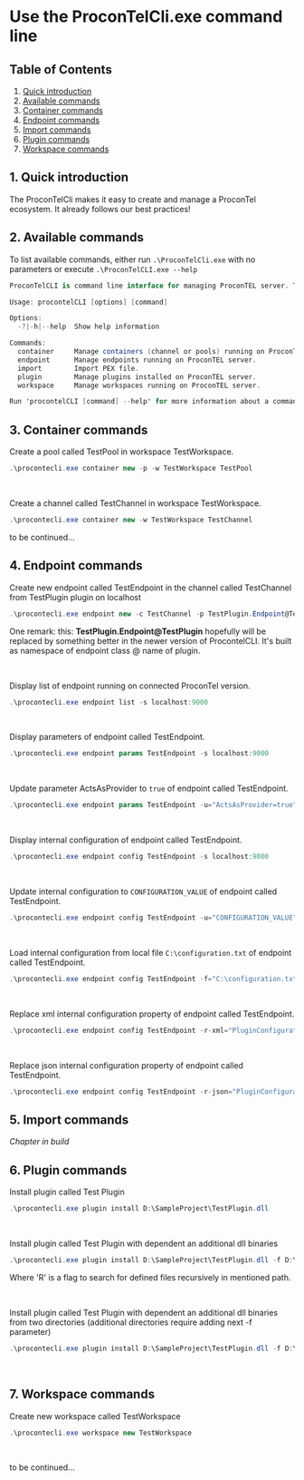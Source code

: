 # Use the ProconTelCli.exe command line

## Table of Contents

1. [Quick introduction](#id-quick-introduction)
2. [Available commands](#id-available-commands)
3. [Container commands](#id-container-commands)
4. [Endpoint commands](#id-endpoint-commands)
5. [Import commands](#id-import-commands)
6. [Plugin commands](#id-plugin-commands)
7. [Workspace commands](#id-workspace-commands)
 
 <div id='id-quick-introduction'/>

## 1. Quick introduction
The ProconTelCli  makes it easy to create and manage a ProconTel ecosystem. It already follows our best practices!

<div id='id-available-commands'/>

## 2. Available commands
To list available commands, either run ```.\ProconTelCli.exe``` with no parameters or execute ```.\ProconTelCLI.exe --help```

```csharp
ProconTelCLI is command line interface for managing ProconTEL server. THIS IS AN ALPHA RELEASE, YOU ARE USING IT AT YOUR OWN RISK.

Usage: procontelCLI [options] [command]

Options:
  -?|-h|--help  Show help information

Commands:
  container     Manage containers (channel or pools) running on ProconTEL server.
  endpoint      Manage endpoints running on ProconTEL server.
  import        Import PEX file.
  plugin        Manage plugins installed on ProconTEL server.
  workspace     Manage workspaces running on ProconTEL server.

Run 'procontelCLI [command] --help' for more information about a command.
```

<div id='id-container-commands'/>

## 3. Container commands

Create a pool called TestPool in workspace TestWorkspace.
```csharp
.\procontecli.exe container new -p -w TestWorkspace TestPool
```
<br/>

Create a channel called TestChannel in workspace TestWorkspace.
```csharp
.\procontecli.exe container new -w TestWorkspace TestChannel
```
to be continued...
<div id='id-endpoint-commands'/>

## 4. Endpoint commands

Create new endpoint called TestEndpoint in the channel called TestChannel from TestPlugin plugin on localhost
```csharp
.\procontecli.exe endpoint new -c TestChannel -p TestPlugin.Endpoint@TestPlugin -s localhost
```
One remark: this: <b>TestPlugin.Endpoint@TestPlugin</b> hopefully will be replaced by something better in the newer version of ProcontelCLI. It's built as namespace of endpoint class @ name of plugin.

<br/>

Display list of endpoint running on connected ProconTel version.
```csharp
.\procontecli.exe endpoint list -s localhost:9000
```
<br/>

Display parameters of endpoint called TestEndpoint.
```csharp
.\procontecli.exe endpoint params TestEndpoint -s localhost:9000
```
<br/>

Update parameter ActsAsProvider to ```true``` of endpoint called TestEndpoint.
```csharp
.\procontecli.exe endpoint params TestEndpoint -u="ActsAsProvider=true" -s localhost:9000
```
<br/>

Display internal configuration of endpoint called TestEndpoint.
```csharp
.\procontecli.exe endpoint config TestEndpoint -s localhost:9000
```
<br/>

Update internal configuration to ```CONFIGURATION_VALUE``` of endpoint called TestEndpoint.
```csharp
.\procontecli.exe endpoint config TestEndpoint -u="CONFIGURATION_VALUE" -s localhost:9000
```
<br/>

Load internal configuration from local file ```C:\configuration.txt``` of endpoint called TestEndpoint.
```csharp
.\procontecli.exe endpoint config TestEndpoint -f="C:\configuration.txt" -s localhost:9000
```
<br/>

Replace xml internal configuration property of endpoint called TestEndpoint.
```csharp
.\procontecli.exe endpoint config TestEndpoint -r-xml="PluginConfiguration/MethodName=NEW_VALUE" -s localhost:9000
```
<br/>

Replace json internal configuration property of endpoint called TestEndpoint.
```csharp
.\procontecli.exe endpoint config TestEndpoint -r-json="PluginConfiguration.MethodName=NEW_VALUE" -s localhost:9000
```

<div id='id-import-commands'/>

## 5. Import commands
*Chapter in build*

<div id='id-plugin-commands'/>

## 6. Plugin commands
Install plugin called Test Plugin 
```csharp
.\procontecli.exe plugin install D:\SampleProject\TestPlugin.dll
```
<br/>

Install plugin called Test Plugin with dependent an additional dll binaries 
```csharp
.\procontecli.exe plugin install D:\SampleProject\TestPlugin.dll -f D:\SampleProject\contrib\|*.dll||R
```
Where 'R' is a flag to search for defined files recursively in mentioned path.

</br>

Install plugin called Test Plugin with dependent an additional dll binaries from two directories
(additional directories require adding next -f parameter)
```csharp
.\procontecli.exe plugin install D:\SampleProject\TestPlugin.dll -f D:\SampleProject\contrib\|*.dll||R -f D:\SampleProject\additionalLibs\|*.dll||R
```
<br/>

<div id='id-workspace-commands'/>

## 7. Workspace commands
Create new workspace called TestWorkspace
```csharp
.\procontecli.exe workspace new TestWorkspace
```
<br/>

to be continued...